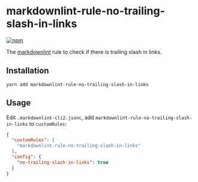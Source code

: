 # markdownlint-rule-no-trailing-slash-in-links

[![npm](https://img.shields.io/npm/v/markdownlint-rule-no-trailing-slash-in-links?color=blue)](https://www.npmjs.com/package/markdownlint-rule-no-trailing-slash-in-links)

The [markdownlint](https://github.com/DavidAnson/markdownlint) rule to check if there is trailing slash in links.

## Installation

```shell
yarn add markdownlint-rule-no-trailing-slash-in-links
```

## Usage

Edit `.markdownlint-cli2.jsonc`, add `markdownlint-rule-no-trailing-slash-in-links` to `customRules`:

```json
{
  "customRules": [
    "markdownlint-rule-no-trailing-slash-in-links"
  ],
  "config": {
    "no-trailing-slash-in-links": true
  }
}
```

